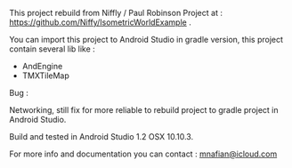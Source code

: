 This project rebuild from Niffly / Paul Robinson Project at : https://github.com/Niffy/IsometricWorldExample .

You can import this project to Android Studio in gradle version, this project contain several lib like :

- AndEngine
- TMXTileMap

Bug :

Networking, still fix for more reliable to rebuild project to gradle project in Android Studio.

Build and tested in Android Studio 1.2 OSX 10.10.3.

For more info and documentation you can contact : mnafian@icloud.com